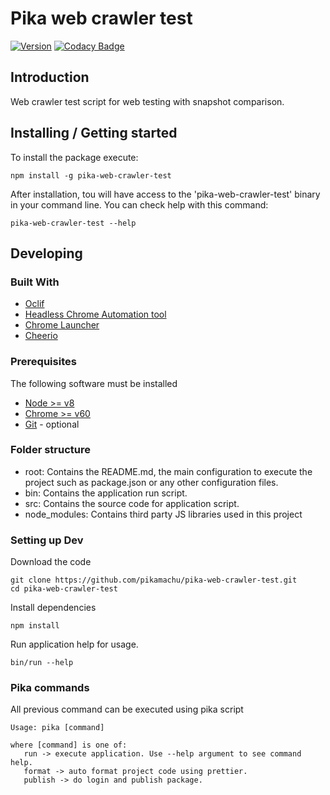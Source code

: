 # Pika web crawler test 

[![Version](https://img.shields.io/npm/v/pika-web-crawler-test.svg)](https://npmjs.org/package/pika-web-crawler-test)
[![Codacy Badge](https://api.codacy.com/project/badge/Grade/7a5d465f487e4f55a8e50e8201cc69b1)](https://www.codacy.com/project/antonio.marin.jimenez/pika-web-crawler-test/dashboard?utm_source=github.com&amp;utm_medium=referral&amp;utm_content=pikamachu/pika-web-crawler-test&amp;utm_campaign=Badge_Grade_Dashboard)

## Introduction

Web crawler test script for web testing with snapshot comparison.

## Installing / Getting started 

To install the package execute:
```
npm install -g pika-web-crawler-test
```

After installation, tou will have access to the 'pika-web-crawler-test' binary in your command line.
You can check help with this command:
```
pika-web-crawler-test --help
```

## Developing 
 
### Built With
* [Oclif](https://github.com/oclif/oclif)
* [Headless Chrome Automation tool](https://github.com/graphcool/chromeless)
* [Chrome Launcher](https://github.com/GoogleChrome/chrome-launcher)
* [Cheerio](https://github.com/cheeriojs/cheerio)

### Prerequisites
The following software must be installed
* [Node >= v8](https://nodejs.org/en/)
* [Chrome >= v60](https://www.google.com.mx/chrome/)
* [Git](https://git-scm.com/downloads) - optional

### Folder structure
* root: Contains the README.md, the main configuration to execute the project such as package.json or any other configuration files.
* bin: Contains the application run script.
* src: Contains the source code for application script.
* node_modules: Contains third party JS libraries used in this project

### Setting up Dev

Download the code
```
git clone https://github.com/pikamachu/pika-web-crawler-test.git
cd pika-web-crawler-test
```

Install dependencies
```
npm install
```

Run application help for usage.
```
bin/run --help
```

### Pika commands

All previous command can be executed using pika script

```shell
Usage: pika [command]

where [command] is one of:
   run -> execute application. Use --help argument to see command help.
   format -> auto format project code using prettier.
   publish -> do login and publish package.
```


